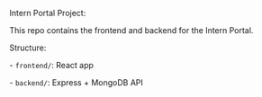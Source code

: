 Intern Portal Project:

This repo contains the frontend and backend for the Intern Portal.

Structure:

\- `frontend/`: React app

\- `backend/`: Express + MongoDB API



